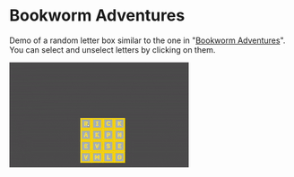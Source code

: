 # Bookworm Adventures

Demo of a random letter box similar to the one in "[Bookworm Adventures](https://www.youtube.com/watch?v=7L-Gu5Naf8c)". You can select and unselect letters by clicking on them.

![preview](preview.gif)
